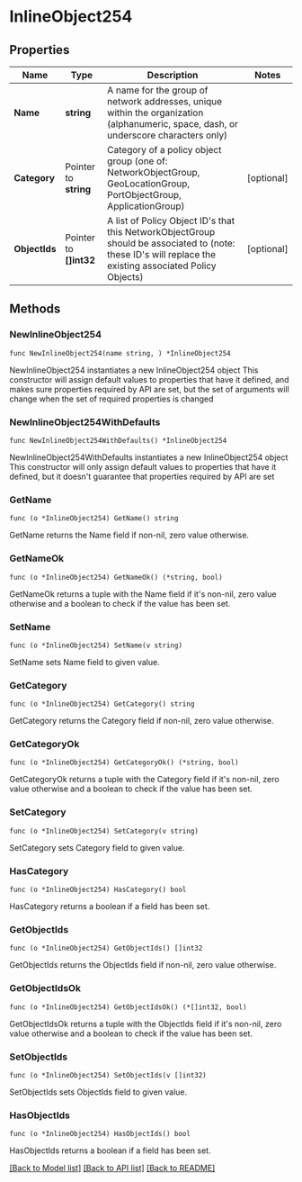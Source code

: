 # InlineObject254

## Properties

Name | Type | Description | Notes
------------ | ------------- | ------------- | -------------
**Name** | **string** | A name for the group of network addresses, unique within the organization (alphanumeric, space, dash, or underscore characters only) | 
**Category** | Pointer to **string** | Category of a policy object group (one of: NetworkObjectGroup, GeoLocationGroup, PortObjectGroup, ApplicationGroup) | [optional] 
**ObjectIds** | Pointer to **[]int32** | A list of Policy Object ID&#39;s that this NetworkObjectGroup should be associated to (note: these ID&#39;s will replace the existing associated Policy Objects) | [optional] 

## Methods

### NewInlineObject254

`func NewInlineObject254(name string, ) *InlineObject254`

NewInlineObject254 instantiates a new InlineObject254 object
This constructor will assign default values to properties that have it defined,
and makes sure properties required by API are set, but the set of arguments
will change when the set of required properties is changed

### NewInlineObject254WithDefaults

`func NewInlineObject254WithDefaults() *InlineObject254`

NewInlineObject254WithDefaults instantiates a new InlineObject254 object
This constructor will only assign default values to properties that have it defined,
but it doesn't guarantee that properties required by API are set

### GetName

`func (o *InlineObject254) GetName() string`

GetName returns the Name field if non-nil, zero value otherwise.

### GetNameOk

`func (o *InlineObject254) GetNameOk() (*string, bool)`

GetNameOk returns a tuple with the Name field if it's non-nil, zero value otherwise
and a boolean to check if the value has been set.

### SetName

`func (o *InlineObject254) SetName(v string)`

SetName sets Name field to given value.


### GetCategory

`func (o *InlineObject254) GetCategory() string`

GetCategory returns the Category field if non-nil, zero value otherwise.

### GetCategoryOk

`func (o *InlineObject254) GetCategoryOk() (*string, bool)`

GetCategoryOk returns a tuple with the Category field if it's non-nil, zero value otherwise
and a boolean to check if the value has been set.

### SetCategory

`func (o *InlineObject254) SetCategory(v string)`

SetCategory sets Category field to given value.

### HasCategory

`func (o *InlineObject254) HasCategory() bool`

HasCategory returns a boolean if a field has been set.

### GetObjectIds

`func (o *InlineObject254) GetObjectIds() []int32`

GetObjectIds returns the ObjectIds field if non-nil, zero value otherwise.

### GetObjectIdsOk

`func (o *InlineObject254) GetObjectIdsOk() (*[]int32, bool)`

GetObjectIdsOk returns a tuple with the ObjectIds field if it's non-nil, zero value otherwise
and a boolean to check if the value has been set.

### SetObjectIds

`func (o *InlineObject254) SetObjectIds(v []int32)`

SetObjectIds sets ObjectIds field to given value.

### HasObjectIds

`func (o *InlineObject254) HasObjectIds() bool`

HasObjectIds returns a boolean if a field has been set.


[[Back to Model list]](../README.md#documentation-for-models) [[Back to API list]](../README.md#documentation-for-api-endpoints) [[Back to README]](../README.md)


